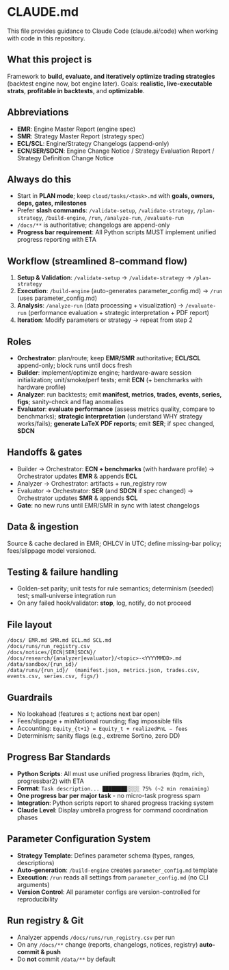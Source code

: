 # CLAUDE.md

This file provides guidance to Claude Code (claude.ai/code) when working with code in this repository.

## What this project is

Framework to **build, evaluate, and iteratively optimize trading strategies** (backtest engine now, bot engine later). Goals: **realistic, live-executable strats**, **profitable in backtests**, and **optimizable**.

## Abbreviations

* **EMR**: Engine Master Report (engine spec)
* **SMR**: Strategy Master Report (strategy spec)  
* **ECL/SCL**: Engine/Strategy Changelogs (append-only)
* **ECN/SER/SDCN**: Engine Change Notice / Strategy Evaluation Report / Strategy Definition Change Notice

## Always do this

* Start in **PLAN mode**; keep `cloud/tasks/<task>.md` with **goals, owners, deps, gates, milestones**
* Prefer **slash commands**: `/validate-setup`, `/validate-strategy`, `/plan-strategy`, `/build-engine`, `/run`, `/analyze-run`, `/evaluate-run`
* `/docs/**` is authoritative; changelogs are append-only
* **Progress bar requirement**: All Python scripts MUST implement unified progress reporting with ETA

## Workflow (streamlined 8-command flow)

1. **Setup & Validation**: `/validate-setup` → `/validate-strategy` → `/plan-strategy`
2. **Execution**: `/build-engine` (auto-generates parameter_config.md) → `/run` (uses parameter_config.md)
3. **Analysis**: `/analyze-run` (data processing + visualization) → `/evaluate-run` (performance evaluation + strategic interpretation + PDF report)
4. **Iteration**: Modify parameters or strategy → repeat from step 2

## Roles

* **Orchestrator**: plan/route; keep **EMR/SMR** authoritative; **ECL/SCL** append-only; block runs until docs fresh
* **Builder**: implement/optimize engine; hardware-aware session initialization; unit/smoke/perf tests; emit **ECN** (+ benchmarks with hardware profile)
* **Analyzer**: run backtests; emit **manifest, metrics, trades, events, series, figs**; sanity-check and flag anomalies
* **Evaluator**: **evaluate performance** (assess metrics quality, compare to benchmarks); **strategic interpretation** (understand WHY strategy works/fails); **generate LaTeX PDF reports**; emit **SER**; if spec changed, **SDCN**

## Handoffs & gates

* Builder → Orchestrator: **ECN + benchmarks** (with hardware profile) → Orchestrator updates **EMR** & appends **ECL**
* Analyzer → Orchestrator: artifacts + run_registry row
* Evaluator → Orchestrator: **SER** (and **SDCN** if spec changed) → Orchestrator updates **SMR** & appends **SCL**
* **Gate**: no new runs until EMR/SMR in sync with latest changelogs

## Data & ingestion

Source & cache declared in EMR; OHLCV in UTC; define missing-bar policy; fees/slippage model versioned.

## Testing & failure handling

* Golden-set parity; unit tests for rule semantics; determinism (seeded) test; small-universe integration run
* On any failed hook/validator: **stop**, log, notify, do not proceed

## File layout

```
/docs/ EMR.md SMR.md ECL.md SCL.md
/docs/runs/run_registry.csv
/docs/notices/{ECN|SER|SDCN}/
/docs/research/{analyzer|evaluator}/<topic>-<YYYYMMDD>.md
/data/sandbox/{run_id}/
/data/runs/{run_id}/  (manifest.json, metrics.json, trades.csv, events.csv, series.csv, figs/)
```

## Guardrails

* No lookahead (features ≤ t; actions next bar open)
* Fees/slippage + minNotional rounding; flag impossible fills
* Accounting: `Equity_{t+1} = Equity_t + realizedPnL − fees`
* Determinism; sanity flags (e.g., extreme Sortino, zero DD)

## Progress Bar Standards

* **Python Scripts**: All must use unified progress libraries (tqdm, rich, progressbar2) with ETA
* **Format**: `Task description... ████████░░░░ 75% (~2 min remaining)`
* **One progress bar per major task** - no micro-task progress spam
* **Integration**: Python scripts report to shared progress tracking system
* **Claude Level**: Display umbrella progress for command coordination phases

## Parameter Configuration System

* **Strategy Template**: Defines parameter schema (types, ranges, descriptions)
* **Auto-generation**: `/build-engine` creates `parameter_config.md` template
* **Execution**: `/run` reads all settings from `parameter_config.md` (no CLI arguments)
* **Version Control**: All parameter configs are version-controlled for reproducibility

## Run registry & Git

* Analyzer appends `/docs/runs/run_registry.csv` per run
* On any `/docs/**` change (reports, changelogs, notices, registry) **auto-commit & push**
* Do **not** commit `/data/**` by default